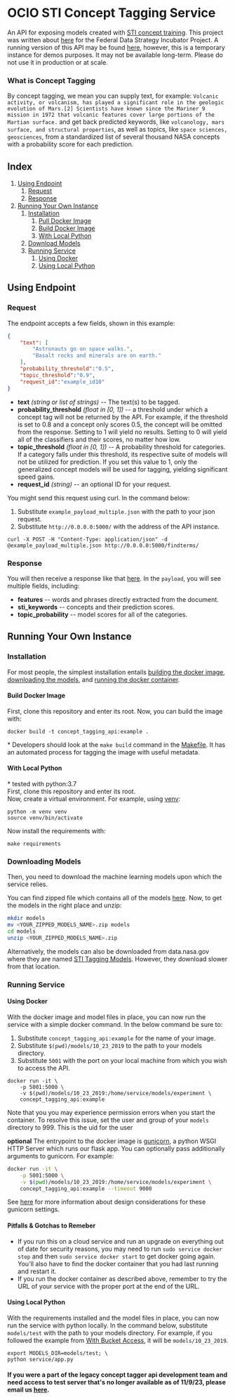 # OCIO STI Concept Tagging Service

An API for exposing models created with [STI concept training](https://github.com/nasa/concept-tagging-training). This project was written about [here](https://strategy.data.gov/proof-points/2019/05/28/improving-data-access-and-data-management-artificial-intelligence-generated-metadata-tags-at-nasa/) for the Federal Data Strategy Incubator Project. A running version of this API may be found [here](http://go.nasa.gov/concepttagger), however, this is a temporary instance for demos purposes. It may not be available long-term. Please do not use it in production or at scale.

### What is Concept Tagging
By concept tagging, we mean you can supply text, for example:
`Volcanic activity, or volcanism, has played a significant role in the geologic evolution of Mars.[2] Scientists have known since the Mariner 9 mission in 1972 that volcanic features cover large portions of the Martian surface.` and get back predicted keywords, like `volcanology, mars surface, and structural properties`, as well as topics, like `space sciences, geosciences`, from a standardized list of several thousand NASA concepts with a probability score for each prediction.

## Index
1. [Using Endpoint](#using-endpoint)
    1. [Request](#request)
    2. [Response](#response)
2. [Running Your Own Instance](#running-your-own-instance)
    1. [Installation](#installation)
        1. [Pull Docker Image](#pull-docker-image)
        2. [Build Docker Image](#build-docker-image)
        3. [With Local Python](#with-local-python)
    2. [Download Models](#downloading-models)
    3. [Running Service](#running-service)
        1. [Using Docker](#using-docker)
        2. [Using Local Python](#using-local-python)

## Using Endpoint
### Request
The endpoint accepts a few fields, shown in this example:
```json
{
    "text": [
        "Astronauts go on space walks.",
        "Basalt rocks and minerals are on earth."
    ], 
    "probability_threshold":"0.5",
    "topic_threshold":"0.9", 
    "request_id":"example_id10"
}
```
- **text** *(string or list of strings)* -- The text(s) to be tagged.
- **probability_threshold** *(float in [0, 1])* -- a threshold under which a concept tag will not be returned by the API. For example, if the threshold is set to 0.8 and a concept only scores 0.5, the concept will be omitted from the response. Setting to 1 will yield no results. Setting to 0 will yield all of the classifiers and their scores, no matter how low.
- **topic_threshold** *(float in [0, 1])* -- A probability threshold for categories. If a category falls under this threshold, its respective suite of models will not be utilized for prediction. If you set this value to 1, only the generalized concept models will be used for tagging, yielding significant speed gains.
- **request_id** *(string)* -- an optional ID for your request.  

You might send this request using curl. In the command below:
1. Substitute `example_payload_multiple.json` with the path to your json request.
2. Substitute `http://0.0.0.0:5000/` with the address of the API instance.
```
curl -X POST -H "Content-Type: application/json" -d @example_payload_multiple.json http://0.0.0.0:5000/findterms/
```
### Response
You will then receive a response like that [here](docs/multiple_response.json). In the `payload`, you will see multiple fields, including:
- **features** -- words and phrases directly extracted from the document. 
- **sti_keywords** -- concepts and their prediction scores. 
- **topic_probability** -- model scores for all of the categories.

## Running Your Own Instance
### Installation
For most people, the simplest installation entails [building the docker image](#build-docker-image), [downloading the models](#downloading-models), and [running the docker container](#using-docker).


#### Build Docker Image
First, clone this repository and enter its root.
Now, you can build the image with:
```
docker build -t concept_tagging_api:example .
```
\* Developers should look at the `make build` command in the [Makefile](Makefile). It has an automated process for tagging the image with useful metadata.

#### With Local Python
\* tested with python:3.7  
First, clone this repository and enter its root.  
Now, create a virtual environment. For example, using [venv](https://docs.python.org/3/library/venv.html):
```
python -m venv venv
source venv/bin/activate
```
Now install the requirements with:
```
make requirements
```

### Downloading Models
Then, you need to download the machine learning models upon which the service relies. 

You can find zipped file which contains all of the models [here](https://data.nasa.gov/docs/datasets/public/concept_tagging_models/10_23_2019.zip). Now, to get the models in the right place and unzip:
```bash
mkdir models
mv <YOUR_ZIPPED_MODELS_NAME>.zip models
cd models
unzip <YOUR_ZIPPED_MODELS_NAME>.zip
```
Alternatively, the models can also be downloaded from data.nasa.gov where they are named <a href='https://data.nasa.gov/Software/STI-Tagging-Models/jd6d-mr3p'>STI Tagging Models</a>. However, they download slower from that location.

### Running Service

#### Using Docker
With the docker image and model files in place, you can now run the service with a simple docker command. In the below command be sure to:
 1. Substitute `concept_tagging_api:example` for the name of your image.
 2. Substitute `$(pwd)/models/10_23_2019` to the path to your models directory. 
 3. Substitute `5001` with the port on your local machine from which you wish to access the API.
```
docker run -it \
    -p 5001:5000 \
    -v $(pwd)/models/10_23_2019:/home/service/models/experiment \
    concept_tagging_api:example
```

Note that you you may experience permission errors when you start the container. To resolve this issue, set the user and group of your `models` directory to 999. This is the uid for the user 

**optional**
The entrypoint to the docker image is [gunicorn](https://docs.gunicorn.org/en/stable/index.html), a python WSGI HTTP Server which runs our flask app. You can optionally pass additionally arguments to gunicorn. For example:
```bash
docker run -it \
    -p 5001:5000 \
    -v $(pwd)/models/10_23_2019:/home/service/models/experiment \
    concept_tagging_api:example --timeout 9000 
```
See [here](https://docs.gunicorn.org/en/stable/design.html#async-workers) for more information about design considerations for these gunicorn settings.

#### Pitfalls & Gotchas to Remeber
- If you run this on a cloud service and run an upgrade on everything out of date for security reasons, you may need to run `sudo service docker stop`
and then `sudo service docker start` to get docker going again. You'll also have to find the docker container that you had last running and restart it.
- If you run the docker container as described above, remember to try the URL of your service with the proper port at the end of the URL. 

#### Using Local Python
With the requirements installed and the model files in place, you can now run the service with python locally. 
In the command below, substitute `models/test` with the path to your models directory. For example, if you followed the example from [With Bucket Access](#with-bucket-access), it will be `models/10_23_2019`.
```
export MODELS_DIR=models/test; \
python service/app.py
```
#### If you were a part of the legacy concept tagger api development team and need access to test server that's no longer available as of 11/9/23, please email us [here](mailto:hq-open-innovation@mail.nasa.gov).
